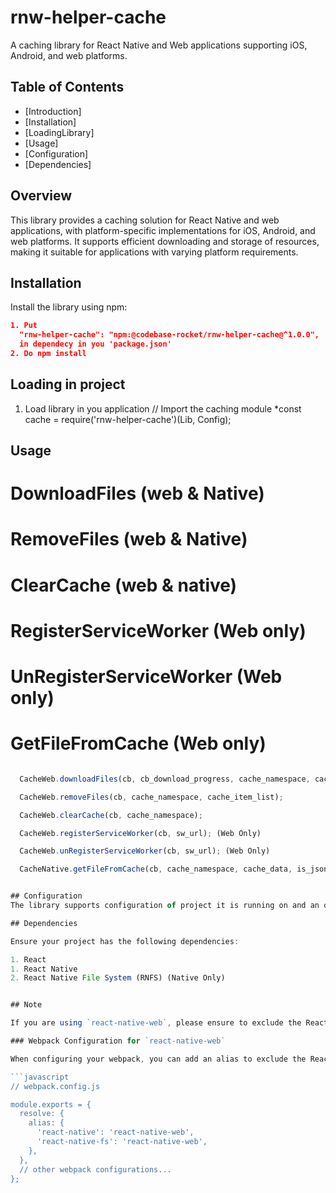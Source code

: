 # rnw-helper-cache

A caching library for React Native and Web applications supporting iOS, Android, and web platforms.

## Table of Contents
- [Introduction]
- [Installation]
- [LoadingLibrary]
- [Usage]
- [Configuration]
- [Dependencies]

## Overview

This library provides a caching solution for React Native and web applications, with platform-specific implementations for iOS, Android, and web platforms. It supports efficient downloading and storage of resources, making it suitable for applications with varying platform requirements.

## Installation

Install the library using npm:

  ``` json
  1. Put 
    "rnw-helper-cache": "npm:@codebase-rocket/rnw-helper-cache@^1.0.0",
    in dependecy in you 'package.json'
  2. Do npm install
  ```

## Loading in project

  1. Load library in you application
    // Import the caching module
    *const cache = require('rnw-helper-cache')(Lib, Config);

## Usage

  # DownloadFiles (web & Native)
  # RemoveFiles  (web & Native)
  # ClearCache (web & native)
  # RegisterServiceWorker (Web only)
  # UnRegisterServiceWorker (Web only)
  # GetFileFromCache (Web only)

  ```javascript

    CacheWeb.downloadFiles(cb, cb_download_progress, cache_namespace, cache_item_list);

    CacheWeb.removeFiles(cb, cache_namespace, cache_item_list);

    CacheWeb.clearCache(cb, cache_namespace);

    CacheWeb.registerServiceWorker(cb, sw_url); (Web Only)

    CacheWeb.unRegisterServiceWorker(cb, sw_url); (Web Only)

    CacheNative.getFileFromCache(cb, cache_namespace, cache_data, is_json);


## Configuration
  The library supports configuration of project it is running on and an optional configuration object. Customize it according to your project needs.

## Dependencies

  Ensure your project has the following dependencies:

  1. React
  1. React Native
  2. React Native File System (RNFS) (Native Only)


## Note

  If you are using `react-native-web`, please ensure to exclude the React Native library from webpack (through alias). This library is intended only for the React Native platform.

  ### Webpack Configuration for `react-native-web`

  When configuring your webpack, you can add an alias to exclude the React Native library. For example:

  ```javascript
  // webpack.config.js

  module.exports = {
    resolve: {
      alias: {
        'react-native': 'react-native-web',
        'react-native-fs': 'react-native-web',
      },
    },
    // other webpack configurations...
  };
